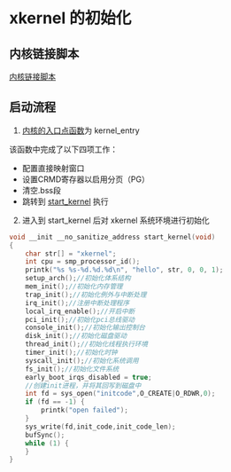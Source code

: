# xkernel 的初始化

## 内核链接脚本

[内核链接脚本](../arch/loongarch/kernel/vmlinux.lds.S)

## 启动流程

1. [内核的入口点函数](../arch/loongarch/kernel/head.S)为 kernel_entry

该函数中完成了以下四项工作：

* 配置直接映射窗口
* 设置CRMD寄存器以启用分页（PG）
* 清空.bss段
* 跳转到 [start_kernel](../init/main.c) 执行

2. 进入到 start_kernel 后对 xkernel 系统环境进行初始化

```c
void __init __no_sanitize_address start_kernel(void)
{
    char str[] = "xkernel";
    int cpu = smp_processor_id();
    printk("%s %s-%d.%d.%d\n", "hello", str, 0, 0, 1);
    setup_arch();//初始化体系结构
    mem_init();//初始化内存管理
    trap_init();//初始化例外与中断处理
    irq_init();//注册中断处理程序
    local_irq_enable();//开启中断
    pci_init();//初始化pci总线驱动
    console_init();//初始化输出控制台
    disk_init();//初始化磁盘驱动
    thread_init();//初始化线程执行环境
    timer_init();//初始化时钟
    syscall_init();//初始化系统调用
    fs_init();//初始化文件系统
    early_boot_irqs_disabled = true;
    //创建init进程，并将其回写到磁盘中
    int fd = sys_open("initcode",O_CREATE|O_RDWR,0);
    if (fd == -1) {
        printk("open failed");
    }
    sys_write(fd,init_code,init_code_len);
    bufSync();
    while (1) {
    }
}
```
